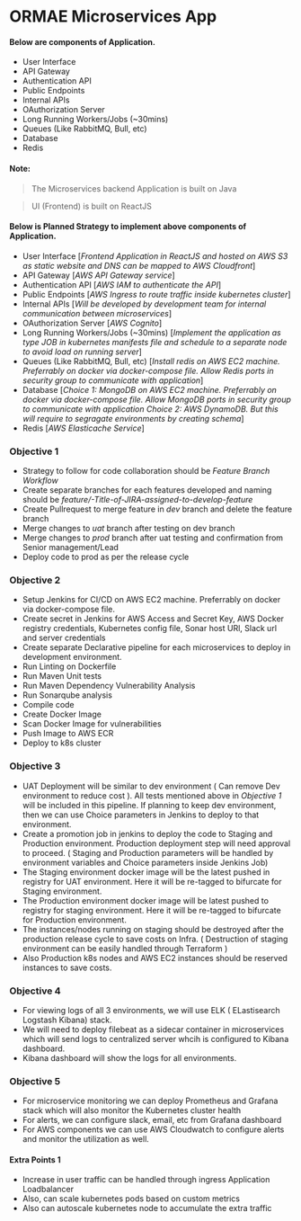 # ORMAE Microservices App


#### Below are components of Application.

  - User Interface 
  - API Gateway 
  - Authentication API 
  - Public Endpoints 
  - Internal APIs 
  - OAuthorization Server 
  - Long Running Workers/Jobs (~30mins) 
  - Queues (Like RabbitMQ, Bull, etc) 
  - Database 
  - Redis

#### Note: 

  > The Microservices backend Application is built on Java

  > UI (Frontend) is built on ReactJS


#### Below is Planned Strategy to implement above components of Application.

  - User Interface 
    [*Frontend Application in ReactJS and hosted on AWS S3 as static website and DNS can be mapped to AWS Cloudfront*]
  - API Gateway 
    [*AWS API Gateway service*]
  - Authentication API 
    [*AWS IAM to authenticate the API*]
  - Public Endpoints 
    [*AWS Ingress to route traffic inside kubernetes cluster*]
  - Internal APIs 
    [*Will be developed by development team for internal communication between microservices*]
  - OAuthorization Server 
    [*AWS Cognito*]
  - Long Running Workers/Jobs (~30mins) 
    [*Implement the application as type JOB in kubernetes manifests file and schedule to a separate node to avoid load on running server*]
  - Queues (Like RabbitMQ, Bull, etc) 
    [*Install redis on AWS EC2 machine. Preferrably on docker via docker-compose file. Allow Redis ports in security group to communicate with application*]
  - Database 
    [*Choice 1: MongoDB on AWS EC2 machine. Preferrably on docker via docker-compose file. Allow MongoDB ports in security group to communicate with application*
    *Choice 2: AWS DynamoDB. But this will require to segragate environments by creating schema*]
  - Redis 
    [*AWS Elasticache Service*]

### Objective 1

  - Strategy to follow for code collaboration should be *Feature Branch Workflow* 
  - Create separate branches for each features developed and naming should be *feature/<JIRA-ID>-Title-of-JIRA-assigned-to-develop-feature*
  - Create Pullrequest to merge feature in *dev* branch and delete the feature branch
  - Merge changes to *uat* branch after testing on dev branch
  - Merge changes to *prod* branch after uat testing and confirmation from Senior management/Lead
  - Deploy code to prod as per the release cycle

### Objective 2 

  - Setup Jenkins for CI/CD on AWS EC2 machine. Preferrably on docker via docker-compose file.
  - Create secret in Jenkins for AWS Access and Secret Key, AWS Docker registry credentials, Kubernetes config file, Sonar host URl, Slack url and server credentials
  - Create separate Declarative pipeline for each microservices to deploy in development environment.
  - Run Linting on Dockerfile
  - Run Maven Unit tests
  - Run Maven Dependency Vulnerability Analysis
  - Run Sonarqube analysis
  - Compile code
  - Create Docker Image
  - Scan Docker Image for vulnerabilities
  - Push Image to AWS ECR 
  - Deploy to k8s cluster

### Objective 3

  - UAT Deployment will be similar to dev environment ( Can remove Dev environment to reduce cost ). All tests mentioned above in *Objective 1* will be included in this pipeline. If planning to keep dev environment, then we can use Choice parameters in Jenkins to deploy to that environment.
  - Create a promotion job in jenkins to deploy the code to Staging and Production environment. Production deployment step will need approval to proceed. ( Staging and Production parameters will be handled by environment variables and Choice parameters inside Jenkins Job)
  - The Staging environment docker image will be the latest pushed in registry for UAT environment. Here it will be re-tagged to bifurcate for Staging environment.
  - The Production environment docker image will be latest pushed to registry for staging environment. Here it will be re-tagged to bifurcate for Production environment.
  - The instances/nodes running on staging should be destroyed after the production release cycle to save costs on Infra. ( Destruction of staging environment can be easily handled through Terraform )
  - Also Production k8s nodes and AWS EC2 instances should be reserved instances to save costs.

### Objective 4

  - For viewing logs of all 3 environments, we will use ELK ( ELastisearch Logstash Kibana) stack.
  - We will need to deploy filebeat as a sidecar container in microservices which will send logs to centralized server whcih is configured to Kibana dashboard.
  - Kibana dashboard will show the logs for all environments.

### Objective 5

  - For microservice monitoring we can deploy Prometheus and Grafana stack which will also monitor the Kubernetes cluster health
  - For alerts, we can configure slack, email, etc from Grafana dashboard
  - For AWS components we can use AWS Cloudwatch to configure alerts and monitor the utilization as well.

#### Extra Points 1

  - Increase in user traffic can be handled through ingress Application Loadbalancer
  - Also, can scale kubernetes pods based on custom metrics
  - Also can autoscale kubernetes node to accumulate the extra traffic


